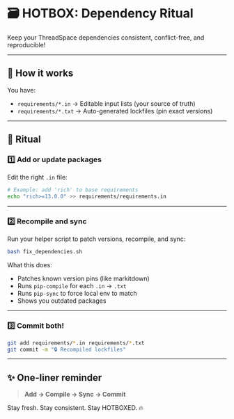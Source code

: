 # 🗃️ HOTBOX: Dependency Ritual

Keep your ThreadSpace dependencies consistent, conflict-free, and reproducible!

---

## 📌 **How it works**

You have:
- `requirements/*.in` → Editable input lists (your source of truth)
- `requirements/*.txt` → Auto-generated lockfiles (pin exact versions)

---

## 🧵 **Ritual**

### 1️⃣ Add or update packages

Edit the right `.in` file:

```bash
# Example: add 'rich' to base requirements
echo "rich>=13.0.0" >> requirements/requirements.in
```

---

### 2️⃣ Recompile and sync

Run your helper script to patch versions, recompile, and sync:

```bash
bash fix_dependencies.sh
```

What this does:
- Patches known version pins (like markitdown)
- Runs `pip-compile` for each `.in` → `.txt`
- Runs `pip-sync` to force local env to match
- Shows you outdated packages

---

### 3️⃣ Commit both!

```bash
git add requirements/*.in requirements/*.txt
git commit -m "🔒 Recompiled lockfiles"
```

---

## ✨ **One-liner reminder**

> **Add → Compile → Sync → Commit**

Stay fresh. Stay consistent. Stay HOTBOXED. 🔥